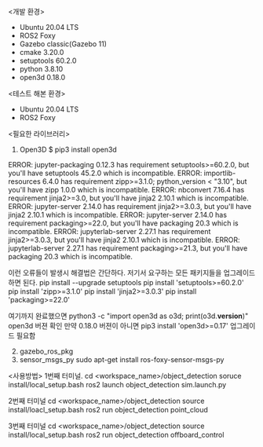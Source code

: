 <개발 환경>
- Ubuntu 20.04 LTS
- ROS2 Foxy
- Gazebo classic(Gazebo 11)
- cmake 3.20.0
- setuptools 60.2.0
- python 3.8.10
- open3d 0.18.0

<테스트 해본 환경>
- Ubuntu 20.04 LTS
- ROS2 Foxy

<필요한 라이브러리>
1. Open3D
$ pip3 install open3d

ERROR: jupyter-packaging 0.12.3 has requirement setuptools>=60.2.0, but you'll have setuptools 45.2.0 which is incompatible.
ERROR: importlib-resources 6.4.0 has requirement zipp>=3.1.0; python_version < "3.10", but you'll have zipp 1.0.0 which is incompatible.
ERROR: nbconvert 7.16.4 has requirement jinja2>=3.0, but you'll have jinja2 2.10.1 which is incompatible.
ERROR: jupyter-server 2.14.0 has requirement jinja2>=3.0.3, but you'll have jinja2 2.10.1 which is incompatible.
ERROR: jupyter-server 2.14.0 has requirement packaging>=22.0, but you'll have packaging 20.3 which is incompatible.
ERROR: jupyterlab-server 2.27.1 has requirement jinja2>=3.0.3, but you'll have jinja2 2.10.1 which is incompatible.
ERROR: jupyterlab-server 2.27.1 has requirement packaging>=21.3, but you'll have packaging 20.3 which is incompatible.

이런 오류들이 발생시 해결법은 간단하다.
저기서 요구하는 모든 패키지들을 업그레이드 하면 된다.
pip install --upgrade setuptools
pip install 'setuptools>=60.2.0'
pip install 'zipp>=3.1.0'
pip install 'jinja2>=3.0.3'
pip install 'packaging>=22.0'

여기까지 완료했으면 
python3 -c "import open3d as o3d; print(o3d.__version__)"
open3d 버젼 확인
만약 0.18.0 버젼이 아니면
pip3 install 'open3d>=0.17'
업그레이드 필요함

2. gazebo_ros_pkg
3. sensor_msgs_py
sudo apt-get install ros-foxy-sensor-msgs-py

<사용방법>
1번째 터미널.
cd <workspace_name>/object_detection
soruce install/local_setup.bash
ros2 launch object_detection sim.launch.py

2번째 터미널
cd <workspace_name>/object_detection
source install/loacl_setup.bash
ros2 run object_detection point_cloud

3번째 터미널
cd <workspace_name>/object_detection
source install/local_setup.bash
ros2 run object_detection offboard_control

